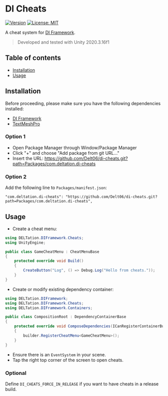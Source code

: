 #  DI Cheats

[![Version](https://img.shields.io/github/v/release/Delt06/di-cheats?sort=semver)](https://github.com/Delt06/di-cheats/releases)
[![License: MIT](https://img.shields.io/badge/License-MIT-yellow.svg)](https://opensource.org/licenses/MIT)

A cheat system for [DI Framework](https://github.com/Delt06/di-framework).

> Developed and tested with Unity 2020.3.16f1

## Table of contents

- [Installation](#installation)
- [Usage](#usage)

## Installation

Before proceeding, please make sure you have the following dependencies installed:
- [DI Framework](https://github.com/Delt06/di-framework)
- [TextMeshPro](https://docs.unity3d.com/Manual/com.unity.textmeshpro.html)

### Option 1
- Open Package Manager through Window/Package Manager
- Click "+" and choose "Add package from git URL..."
- Insert the URL: https://github.com/Delt06/di-cheats.git?path=Packages/com.deltation.di-cheats

### Option 2  
Add the following line to `Packages/manifest.json`:
```
"com.deltation.di-cheats": "https://github.com/Delt06/di-cheats.git?path=Packages/com.deltation.di-cheats",
```

## Usage

- Create a cheat menu:
```csharp
using DELTation.DIFramework.Cheats;
using UnityEngine;

public class GameCheatMenu : CheatMenuBase
{
    protected override void Build()
    {
        CreateButton("Log", () => Debug.Log("Hello from cheats."));
    }
}
```

- Create or modify existing dependency container:
```csharp
using DELTation.DIFramework;
using DELTation.DIFramework.Cheats;
using DELTation.DIFramework.Containers;

public class CompositionRoot : DependencyContainerBase
{
    protected override void ComposeDependencies(ICanRegisterContainerBuilder builder)
    {
        builder.RegisterCheatMenu<GameCheatMenu>();
    }
}
```
- Ensure there is an `EventSystem` in your scene.
- Tap the right top corner of the screen to open cheats.

### Optional

Define `DI_CHEATS_FORCE_IN_RELEASE` if you want to have cheats in a release build.

